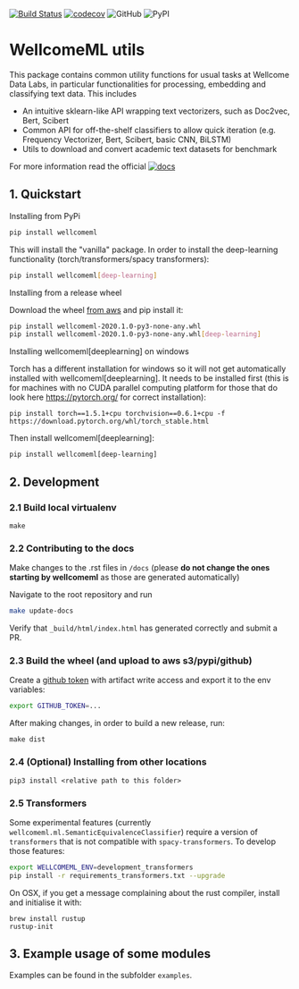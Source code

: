 [![Build Status](https://travis-ci.com/wellcometrust/WellcomeML.svg?token=cssCZpnz8YDs4Hb4K5pS&branch=master)](https://travis-ci.com/wellcometrust/WellcomeML) [![codecov](https://codecov.io/gh/wellcometrust/wellcomeml/branch/master/graph/badge.svg)](https://codecov.io/gh/wellcometrust/wellcomeml)
![GitHub](https://img.shields.io/github/license/wellcometrust/wellcomeml)
![PyPI](https://img.shields.io/pypi/v/wellcomeml)


# WellcomeML utils

This package contains common utility functions for usual tasks at Wellcome Data Labs, in particular functionalities for processing, embedding and classifying text data. This includes

* An intuitive sklearn-like API wrapping text vectorizers, such as Doc2vec, Bert, Scibert
* Common API for off-the-shelf classifiers to allow quick iteration (e.g. Frequency Vectorizer, Bert, Scibert, basic CNN, BiLSTM)
* Utils to download and convert academic text datasets for benchmark

For more information read the official [![docs](https://img.shields.io/badge/docs-%20-success)](http://wellcometrust.github.io/WellcomeML)


## 1. Quickstart

Installing from PyPi

```bash
pip install wellcomeml
```

This will install the "vanilla" package. In order to install the deep-learning functionality
(torch/transformers/spacy transformers):

```bash
pip install wellcomeml[deep-learning]
```

Installing from a release wheel

Download the wheel [from aws](https://datalabs-public.s3.eu-west-2.amazonaws.com/wellcomeml/wellcomeml-2020.1.0-py3-none-any.whl)
and pip install it:

```bash
pip install wellcomeml-2020.1.0-py3-none-any.whl
pip install wellcomeml-2020.1.0-py3-none-any.whl[deep-learning]
```

Installing wellcomeml[deeplearning] on windows 

Torch has a different installation for windows so it will not get automatically installed with wellcomeml[deeplearning].
It needs to be installed first (this is for machines with no CUDA parallel computing platform for those that do look here https://pytorch.org/ for correct installation):

```
pip install torch==1.5.1+cpu torchvision==0.6.1+cpu -f https://download.pytorch.org/whl/torch_stable.html
```

Then install wellcomeml[deeplearning]:

```
pip install wellcomeml[deep-learning]
```

## 2. Development

### 2.1 Build local virtualenv

```
make
```

### 2.2 Contributing to the docs

Make changes to the .rst files in `/docs` (please **do not change the ones starting by wellcomeml** as those are generated automatically)

Navigate to the root repository and run

```bash
make update-docs
```

Verify that `_build/html/index.html` has generated correctly and submit a PR.

### 2.3 Build the wheel (and upload to aws s3/pypi/github)

Create a [github token](https://help.github.com/en/github/authenticating-to-github/creating-a-personal-access-token-for-the-command-line) with artifact write access and export it to the env variables:
```bash
export GITHUB_TOKEN=...
```
After making changes, in order to build a new release, run:

```
make dist
```

### 2.4 (Optional) Installing from other locations

```
pip3 install <relative path to this folder>
```

### 2.5 Transformers

Some experimental features (currently `wellcomeml.ml.SemanticEquivalenceClassifier`) require a version of `transformers` that is not compatible with `spacy-transformers`. To develop those features:

```bash
export WELLCOMEML_ENV=development_transformers
pip install -r requirements_transformers.txt --upgrade
```

On OSX, if you get a message complaining about the rust compiler, install and initialise it with:

```
brew install rustup
rustup-init
```

## 3. Example usage of some modules

Examples can be found in the subfolder `examples`.

